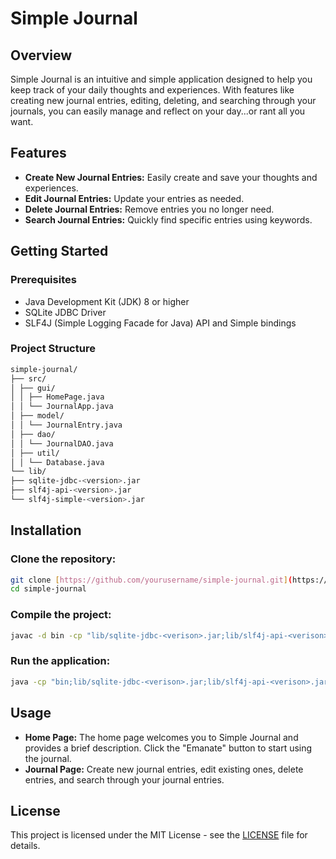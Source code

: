 # Simple Journal

## Overview
Simple Journal is an intuitive and simple application designed to help you keep track of your daily thoughts and experiences. With features like creating new journal entries, editing, deleting, and searching through your journals, you can easily manage and reflect on your day...or rant all you want.

## Features
- **Create New Journal Entries:** Easily create and save your thoughts and experiences.
- **Edit Journal Entries:** Update your entries as needed.
- **Delete Journal Entries:** Remove entries you no longer need.
- **Search Journal Entries:** Quickly find specific entries using keywords.

## Getting Started

### Prerequisites
- Java Development Kit (JDK) 8 or higher
- SQLite JDBC Driver
- SLF4J (Simple Logging Facade for Java) API and Simple bindings

### Project Structure
```sh
simple-journal/
├── src/
│ ├── gui/
│ │ ├── HomePage.java
│ │ └── JournalApp.java
│ ├── model/
│ │ └── JournalEntry.java
│ ├── dao/
│ │ └── JournalDAO.java
│ ├── util/
│ │ └── Database.java
└── lib/
├── sqlite-jdbc-<version>.jar
├── slf4j-api-<version>.jar
└── slf4j-simple-<version>.jar
```

## Installation

### Clone the repository:
```sh
git clone [https://github.com/yourusername/simple-journal.git](https://github.com/Tonyhrule/Simple-Journal.git)
cd simple-journal
```

### Compile the project:
```sh
javac -d bin -cp "lib/sqlite-jdbc-<verison>.jar;lib/slf4j-api-<verison>.jar;lib/slf4j-simple-<verison>.jar" src/*.java
```

### Run the application:
```sh
java -cp "bin;lib/sqlite-jdbc-<verison>.jar;lib/slf4j-api-<verison>.jar;lib/slf4j-simple-<verison>.jar" gui.HomePage
```

## Usage
- **Home Page:** The home page welcomes you to Simple Journal and provides a brief description. Click the "Emanate" button to start using the journal.
- **Journal Page:** Create new journal entries, edit existing ones, delete entries, and search through your journal entries.

## License

This project is licensed under the MIT License - see the [LICENSE](LICENSE) file for details.
